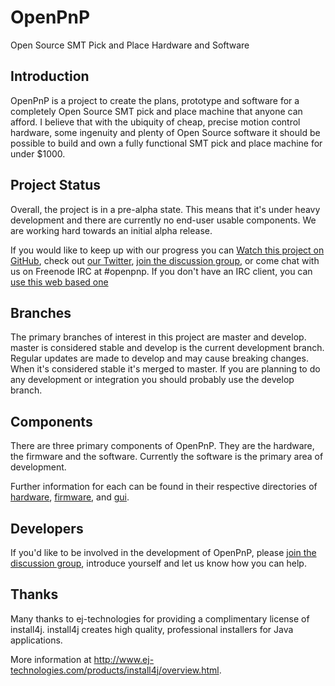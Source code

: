 # OpenPnP

Open Source SMT Pick and Place Hardware and Software

## Introduction

OpenPnP is a project to create the plans, prototype and software for a completely Open Source SMT
pick and place machine that anyone can afford. I believe that with the ubiquity of cheap, precise
motion control hardware, some ingenuity and plenty of Open Source software it should be possible
to build and own a fully functional SMT pick and place machine for under $1000.

## Project Status

Overall, the project is in a pre-alpha state. This means that it's under heavy development and
there are currently no end-user usable components. We are working hard towards an initial alpha release.

If you would like to keep up with our progress you can
[Watch this project on GitHub](http://github.com/openpnp/openpnp), check out
[our Twitter](http://twitter.com/openpnp), [join the discussion group](http://groups.google.com/group/openpnp),
or come chat with us on Freenode IRC at #openpnp. If you don't have an IRC client,
you can [use this web based one](http://webchat.freenode.net/?channels=openpnp)

## Branches

The primary branches of interest in this project are master and develop. master is considered stable
and develop is the current development branch. Regular updates are made to develop and may cause
breaking changes. When it's considered stable it's merged to master. If you are planning to do any
development or integration you should probably use the develop branch.

## Components

There are three primary components of OpenPnP. They are the hardware, the firmware and the software. Currently the software is the primary area of development.

Further information for each can be found in their respective directories of [hardware](hardware), [firmware](firmware), and [gui](gui).

## Developers

If you'd like to be involved in the development of OpenPnP, please
[join the discussion group](http://groups.google.com/group/openpnp), introduce yourself
and let us know how you can help.

## Thanks

Many thanks to ej-technologies for providing a complimentary license of install4j. install4j
creates high quality, professional installers for Java applications.

More information at http://www.ej-technologies.com/products/install4j/overview.html.
